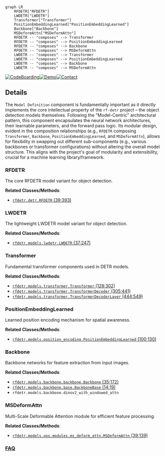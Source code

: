 ```mermaid
graph LR
    RFDETR["RFDETR"]
    LWDETR["LWDETR"]
    Transformer["Transformer"]
    PositionEmbeddingLearned["PositionEmbeddingLearned"]
    Backbone["Backbone"]
    MSDeformAttn["MSDeformAttn"]
    RFDETR -- "composes" --> Transformer
    RFDETR -- "composes" --> PositionEmbeddingLearned
    RFDETR -- "composes" --> Backbone
    RFDETR -- "composes" --> MSDeformAttn
    LWDETR -- "composes" --> Transformer
    LWDETR -- "composes" --> PositionEmbeddingLearned
    LWDETR -- "composes" --> Backbone
    LWDETR -- "composes" --> MSDeformAttn
```

[![CodeBoarding](https://img.shields.io/badge/Generated%20by-CodeBoarding-9cf?style=flat-square)](https://github.com/CodeBoarding/CodeBoarding)[![Demo](https://img.shields.io/badge/Try%20our-Demo-blue?style=flat-square)](https://www.codeboarding.org/demo)[![Contact](https://img.shields.io/badge/Contact%20us%20-%20contact@codeboarding.org-lightgrey?style=flat-square)](mailto:contact@codeboarding.org)

## Details

The `Model Definition` component is fundamentally important as it directly implements the core intellectual property of the `rf-detr` project – the object detection models themselves. Following the "Model-Centric" architectural pattern, this component encapsulates the neural network architectures, their learnable parameters, and the forward pass logic. Its modular design, evident in the composition relationships (e.g., `RFDETR` composing `Transformer`, `Backbone`, `PositionEmbeddingLearned`, and `MSDeformAttn`), allows for flexibility in swapping out different sub-components (e.g., various backbones or transformer configurations) without altering the overall model structure. This aligns with the project's goal of modularity and extensibility, crucial for a machine learning library/framework.

### RFDETR
The core RFDETR model variant for object detection.


**Related Classes/Methods**:

- <a href="https://github.com/roboflow/rf-detr/blob/develop/rfdetr/detr.py#L39-L393" target="_blank" rel="noopener noreferrer">`rfdetr.detr.RFDETR` (39:393)</a>


### LWDETR
The lightweight LWDETR model variant for object detection.


**Related Classes/Methods**:

- <a href="https://github.com/roboflow/rf-detr/blob/develop/rfdetr/models/lwdetr.py#L37-L247" target="_blank" rel="noopener noreferrer">`rfdetr.models.lwdetr.LWDETR` (37:247)</a>


### Transformer
Fundamental transformer components used in DETR models.


**Related Classes/Methods**:

- <a href="https://github.com/roboflow/rf-detr/blob/develop/rfdetr/models/transformer.py#L128-L302" target="_blank" rel="noopener noreferrer">`rfdetr.models.transformer.Transformer` (128:302)</a>
- <a href="https://github.com/roboflow/rf-detr/blob/develop/rfdetr/models/transformer.py#L305-L441" target="_blank" rel="noopener noreferrer">`rfdetr.models.transformer.TransformerDecoder` (305:441)</a>
- <a href="https://github.com/roboflow/rf-detr/blob/develop/rfdetr/models/transformer.py#L444-L549" target="_blank" rel="noopener noreferrer">`rfdetr.models.transformer.TransformerDecoderLayer` (444:549)</a>


### PositionEmbeddingLearned
Learned position encoding mechanism for spatial awareness.


**Related Classes/Methods**:

- <a href="https://github.com/roboflow/rf-detr/blob/develop/rfdetr/models/position_encoding.py#L100-L130" target="_blank" rel="noopener noreferrer">`rfdetr.models.position_encoding.PositionEmbeddingLearned` (100:130)</a>


### Backbone
Backbone networks for feature extraction from input images.


**Related Classes/Methods**:

- <a href="https://github.com/roboflow/rf-detr/blob/develop/rfdetr/models/backbone/backbone.py#L35-L172" target="_blank" rel="noopener noreferrer">`rfdetr.models.backbone.backbone.Backbone` (35:172)</a>
- <a href="https://github.com/roboflow/rf-detr/blob/develop/rfdetr/models/backbone/base.py#L14-L19" target="_blank" rel="noopener noreferrer">`rfdetr.models.backbone.base.BackboneBase` (14:19)</a>
- `rfdetr.models.backbone.dinov2_with_windowed_attn`


### MSDeformAttn
Multi-Scale Deformable Attention module for efficient feature processing.


**Related Classes/Methods**:

- <a href="https://github.com/roboflow/rf-detr/blob/develop/rfdetr/models/ops/modules/ms_deform_attn.py#L39-L139" target="_blank" rel="noopener noreferrer">`rfdetr.models.ops.modules.ms_deform_attn.MSDeformAttn` (39:139)</a>




### [FAQ](https://github.com/CodeBoarding/GeneratedOnBoardings/tree/main?tab=readme-ov-file#faq)